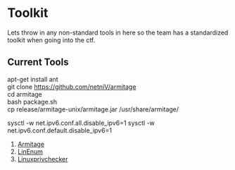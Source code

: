 # Toolkit

Lets throw in any non-standard tools in here so the team has a standardized toolkit when going into the ctf. 

## Current Tools

apt-get install ant  
git clone https://github.com/netniV/armitage  
cd armitage  
bash package.sh  
cp release/armitage-unix/armitage.jar /usr/share/armitage/  

sysctl -w net.ipv6.conf.all.disable_ipv6=1
sysctl -w net.ipv6.conf.default.disable_ipv6=1


1. [Armitage](https://github.com/netniV/armitage) 
2. [LinEnum](https://github.com/rebootuser/LinEnum)
3. [Linuxprivchecker](https://www.securitysift.com/download/linuxprivchecker.py)
